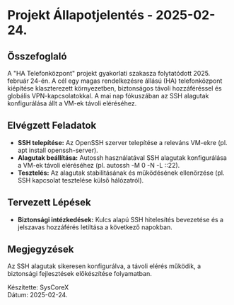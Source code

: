 # Projekt Állapotjelentés - 2025-02-24.

## Összefoglaló
A "HA Telefonközpont" projekt gyakorlati szakasza folytatódott 2025. február 24-én. A cél egy magas rendelkezésre állású (HA) telefonközpont kiépítése klaszterezett környezetben, biztonságos távoli hozzáféréssel és globális VPN-kapcsolatokkal. A mai nap fókuszában az SSH alagutak konfigurálása állt a VM-ek távoli eléréséhez.

## Elvégzett Feladatok
- **SSH telepítése:** Az OpenSSH szerver telepítése a releváns VM-ekre (pl. apt install openssh-server).
- **Alagutak beállítása:** Autossh használatával SSH alagutak konfigurálása a VM-ek távoli eléréséhez (pl. autossh -M 0 -N -L <port>:<ip>:22).
- **Tesztelés:** Az alagutak stabilitásának és működésének ellenőrzése (pl. SSH kapcsolat tesztelése külső hálózatról).

## Tervezett Lépések
- **Biztonsági intézkedések:** Kulcs alapú SSH hitelesítés bevezetése és a jelszavas hozzáférés letiltása a következő napokban.

## Megjegyzések
Az SSH alagutak sikeresen konfigurálva, a távoli elérés működik, a biztonsági fejlesztések előkészítése folyamatban.

Készítette: SysCoreX  
Dátum: 2025-02-24.